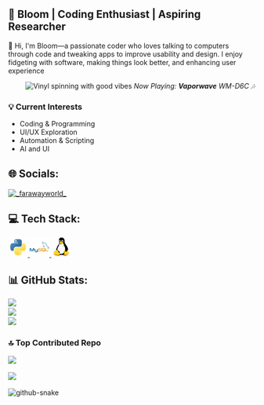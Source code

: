 
## 👾 Bloom | Coding Enthusiast | Aspiring Researcher  

👋 Hi, I'm Bloom—a passionate coder who loves talking to computers through code and tweaking apps to improve usability and design. I enjoy fidgeting with software, making things look better, and enhancing user experience

<p align="right">
  <img alt="Vinyl spinning with good vibes" src="https://64.media.tumblr.com/e5da5ca31ca2d1775c84b149e8543fb3/tumblr_oaku5s68Qn1qf4kz5o1_1280.gif" width="320"> <em>Now Playing: <strong>Vaporwave</strong> WM-D6C 🎶</em>
</p>

### 💡 Current Interests
- Coding & Programming
- UI/UX Exploration
- Automation & Scripting
- AI and UI

## 🌐 Socials:
<p align="left">
<a href="https://instagram.com/_farawayworld_" target="blank"><img align="center" src="https://raw.githubusercontent.com/rahuldkjain/github-profile-readme-generator/master/src/images/icons/Social/instagram.svg" alt="_farawayworld_" height="30" width="40" /></a>
</p>

## 💻 Tech Stack:

<p align="left"> <a href="https://www.python.org" target="_blank" rel="noreferrer"> <img src="https://raw.githubusercontent.com/devicons/devicon/master/icons/python/python-original.svg" alt="python" width="40" height="40"/> </a> <a href="https://www.mysql.com/" target="_blank" rel="noreferrer"> <img src="https://raw.githubusercontent.com/devicons/devicon/master/icons/mysql/mysql-original-wordmark.svg" alt="mysql" width="40" height="40"/> </a> <a href="https://www.linux.org/" target="_blank" rel="noreferrer"> <img src="https://raw.githubusercontent.com/devicons/devicon/master/icons/linux/linux-original.svg" alt="linux" width="40" height="40"/> </a> </p>


## 📊 GitHub Stats:
![](https://github-readme-stats.vercel.app/api?username=faraway-world&theme=dark&hide_border=true&include_all_commits=false&count_private=false)<br/>
![](https://nirzak-streak-stats.vercel.app/?user=faraway-world&theme=dark&hide_border=true)<br/>
![](https://github-readme-stats.vercel.app/api/top-langs/?username=faraway-world&theme=dark&hide_border=true&include_all_commits=false&count_private=false&layout=compact)

### 🔝 Top Contributed Repo
![](https://github-contributor-stats.vercel.app/api?username=faraway-world&limit=5&theme=date_night&combine_all_yearly_contributions=true)

<!-- Proudly created with GPRM ( https://gprm.itsvg.in ) -->
[![](https://visitcount.itsvg.in/api?id=faraway-world&icon=0&color=0)](https://visitcount.itsvg.in)
<!-- Proudly created with GPRM ( https://gprm.itsvg.in ) -->
<picture>
  <source media="(prefers-color-scheme: dark)" srcset="https://raw.githubusercontent.com/tobiasmeyhoefer/tobiasmeyhoefer/output/github-snake-dark.svg" />
  <source media="(prefers-color-scheme: light)" srcset="https://raw.githubusercontent.com/tobiasmeyhoefer/tobiasmeyhoefer/output/github-snake.svg" />
  <img alt="github-snake" src="https://raw.githubusercontent.com/tobiasmeyhoefer/tobiasmeyhoefer/output/github-snake.svg" />
</picture>

